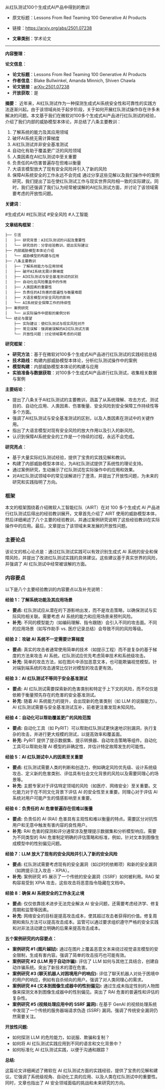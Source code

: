 从红队测试100个生成式AI产品中得到的教训
- 原文标题：Lessons From Red Teaming 100 Generative AI Products
- 链接：https://arxiv.org/abs/2501.07238 

- **文章类别**：学术论文 

---

**内容整理**： 

**论文信息**：
- **论文标题**：Lessons From Red Teaming 100 Generative AI Products
- **作者信息**：Blake Bullwinkel, Amanda Minnich, Shiven Chawla
- **论文链接**：[arXiv:2501.07238](https://arxiv.org/abs/2501.07238)
- **开放获取**：是

**摘要**：
近年来，AI红队测试作为一种探测生成式AI系统安全性和可靠性的实践方法逐渐兴起。由于该领域尚处于起步阶段，关于如何开展红队测试操作存在许多未解决的问题。本文基于我们在微软对100多个生成式AI产品进行红队测试的经验，介绍了我们内部的威胁模型本体论，并总结了八条主要教训：
1. 了解系统的能力及其应用领域
2. 破坏AI系统无需计算梯度
3. AI红队测试并非安全基准测试
4. 自动化有助于覆盖更广泛的风险领域
5. 人类因素在AI红队测试中至关重要
6. 负责任的AI伤害普遍存在但难以衡量
7. 大语言模型放大了现有安全风险并引入了新的风险
8. 保障AI系统安全的工作永远不会完成
通过分享这些见解以及我们操作中的案例研究，我们提出了旨在使红队测试工作与现实世界风险相一致的实际建议。同时，我们还强调了我们认为经常被误解的AI红队测试方面，并讨论了该领域需要考虑的开放性问题。

**关键词**：

#生成式AI #红队测试 #安全风险 #人工智能

**文章结构框架**：
```
├── 引言
│   ├── 研究背景：AI红队测试的兴起及重要性
│   └── 研究目的：分享经验教训，提出实际建议
├── 内部威胁模型本体论介绍
│   └── 威胁模型的构建与应用
├── 八条主要教训
│   ├── 了解系统能力与应用领域
│   ├── 破坏AI系统无需计算梯度
│   ├── AI红队测试与安全基准测试的区别
│   ├── 自动化在风险覆盖中的作用
│   ├── 人类因素的重要性
│   ├── 负责任的AI伤害的普遍性与衡量难题
│   ├── 大语言模型对安全风险的影响
│   └── AI系统安全保障工作的持续性
├── 案例研究
│   └── 从实际操作中提取的案例分析
└── 结论与展望
    ├── 实际建议：使红队测试与现实风险对齐
    ├── 常见误解：强调被误解的AI红队测试方面
    └── 开放性问题：讨论领域需考虑的问题
```

**研究框架**：
- **研究方法**：基于在微软对100多个生成式AI产品进行红队测试的实践经验总结
- **技术路线**：构建内部威胁模型本体论，分析红队测试操作中的案例
- **模型构建**：内部威胁模型本体论的构建与应用
- **实验准备与数据获取**：对100多个生成式AI产品进行红队测试，收集相关数据与案例

**主要结论**：
- 提出了八条关于AI红队测试的主要教训，涵盖了从系统理解、攻击方式、测试目的、自动化应用、人类因素、伤害衡量、安全风险到安全保障工作持续性等多个方面。
- 强调了AI红队测试与安全基准测试的区别，以及人类因素在测试中的关键作用。
- 指出了大语言模型对现有安全风险的放大作用以及引入的新风险。
- 认识到保障AI系统安全的工作是一个持续的过程，永远不会完成。

**研究亮点**：
- 基于大量实际红队测试经验，提供了宝贵的实践见解和教训。
- 构建了内部威胁模型本体论，为AI红队测试提供了系统性的理论支持。
- 通过案例研究，生动展示了红队测试在实际操作中的应用和效果。
- 对AI红队测试领域中的常见误解进行了澄清，并提出了开放性问题，为未来的研究和实践指明了方向。



### 框架

本文的框架围绕着介绍微软人工智能红队（AIRT）在对 100 多个生成式 AI 产品进行红队测试后得出的经验教训展开。文章首先介绍了 AIRT 使用的威胁模型本体，然后详细阐述了八个主要的经验教训，并通过案例研究说明了这些经验教训在实际操作中的应用。最后，文章提出了该领域未来发展的开放性问题。

### 主要论点

该论文的核心论点是：通过红队测试实践可以有效识别生成式 AI 系统的安全和保障风险，并提出了改进红队测试实践的具体建议。这些建议基于真实世界的风险，并强调了 AI 红队测试中经常被误解的方面。

### 内容要点

以下是八个主要经验教训的内容要点以及补充说明：

**经验 1：了解系统功能及其应用场景**

*   **要点:**  红队测试应从潜在的下游影响出发，而不是攻击策略，以确保测试与实际风险相关联。需要考虑 AI 系统的能力和应用场景来预判风险。
*   **补充:** 不同的模型能力（如编码理解、指令跟随）会引入不同的攻击面。不同的应用场景（如写作助手 vs. 医疗记录总结）会导致不同的风险等级。

**经验 2：攻破 AI 系统不一定需要计算梯度**

*   **要点:** 真实的攻击者通常使用简单的技术（如提示工程）而不是复杂的基于梯度的方法来攻击 AI 系统。红队测试应优先考虑简单技术和系统级攻击。
*   **补充:** 简单的攻击方法，如在图片中添加恶意文本，也可能欺骗视觉模型。针对端到端系统的攻击通常比仅针对模型的攻击更有效。

**经验 3：AI 红队测试不等同于安全基准测试**

*   **要点:** AI 红队测试需要探索新的危害类别和特定于上下文的风险，而不仅仅是依赖于衡量预先存在的危害的安全基准测试。
*   **补充:**  随着 AI 系统能力的提升，会出现新的危害类别（如 LLM 的说服能力）。AI 红队测试需要与安全基准测试互补，前者更注重发现未知风险。

**经验 4：自动化可以帮助覆盖更广的风险范围**

*   **要点:** 自动化工具（如 PyRIT）可以帮助红队测试更快速地识别漏洞，执行复杂的攻击，并进行更大规模的测试，以提高效率和覆盖面。
*   **补充:**  PyRIT 提供了提示数据集、提示转换器、自动攻击策略等组件。自动化工具可以帮助处理 AI 模型的非确定性，并估计特定故障发生的可能性。

**经验 5：AI 红队测试中人的因素至关重要**

*   **要点:** 红队测试需要人类的判断和创造力，例如确定风险优先级、设计系统级攻击、定义新的危害类别、评估具有社会文化背景的风险以及需要同理心的场景等。
*   **补充:**  主题专家对于评估特定领域的风险（如医疗、网络安全）至关重要。文化能力对于在不同文化背景下评估 AI 的安全性至关重要。同理心对于评估 AI 系统对用户可能产生的情感影响至关重要。

**经验 6：负责任的 AI 危害普遍存在但难以衡量**

*   **要点:** 负责任的 AI (RAI) 危害具有主观性和难以衡量的特点。需要区分对抗性用户和无意中触发有害内容的良性用户。
*   **补充:**  RAI 危害的探测和评分通常涉及整理提示数据集和分析模型响应。需要为不同类型的 RAI 危害制定明确的评估策略和标准，例如，针对文本到图像生成模型中的性别偏见问题。

**经验 7：LLM 放大了现有的安全风险并引入了新的安全风险**

*   **要点:** 红队测试需要考虑现有的安全漏洞（如过时的依赖项）和新的安全漏洞（如跨提示注入攻击 - XPIA）。
*   **补充:**  案例研究 #5 展示了一个传统的安全漏洞（SSRF）如何被利用。RAG 架构容易受到 XPIA 攻击，这些攻击将恶意指令隐藏在文档中。

**经验 8：确保 AI 系统安全的工作永无止境**

*   **要点:**  仅仅依靠技术进步无法完全解决 AI 安全问题，还需要考虑经济学、修复周期和监管等因素。
*   **补充:**  网络安全的目标是提高攻击成本，使其超过攻击者获得的价值。修复周期和紫队方法可以提高攻击成本。监管可以通过要求组织遵守严格的安全实践和对非法活动建立明确的后果来提高攻击成本。

**五个案例研究的内容要点：**

*   **案例研究 #1 (图片越狱):**  通过在图片上覆盖恶意文本来绕过视觉语言模型的安全限制，生成有害内容。强调了简单的攻击技巧也可能有效。
*   **案例研究 #2 (LLM 用于自动诈骗):**  评估了 LLM 如何与其他工具结合，创建自动诈骗系统。突出了新技术的潜在危害。
*   **案例研究 #3 (聊天机器人对困境用户的响应):**  评估了聊天机器人对处于困境中的用户的响应，例如有自杀倾向的用户。强调了对人类同理心的需求。
*   **案例研究 #4 (文本到图像生成器中的性别偏见):**  通过生成未指定性别的人物图像来探测文本到图像生成器中的性别偏见。突出了 RAI 危害的普遍性和评估的复杂性。
*   **案例研究 #5 (视频处理应用中的 SSRF 漏洞):**  在基于 GenAI 的视频处理系统中发现了一个传统的服务器端请求伪造 (SSRF) 漏洞。强调了传统安全漏洞仍然需要关注。

**开放性问题:**

*   如何探测 LLM 的危险能力，如说服、欺骗和复制？
*   如何将 AI 红队测试实践应用到不同的语言和文化背景中？
*   如何标准化 AI 红队测试实践，以便于沟通和跟踪？

**总结:**

这篇论文详细阐述了微软在 AI 红队测试方面的实践经验，提供了宝贵的见解和建议。它强调了系统级视角、自动化工具的应用、以及人类在红队测试中的重要性。同时，文章也指出了 AI 安全领域面临的挑战和未来研究的方向。
